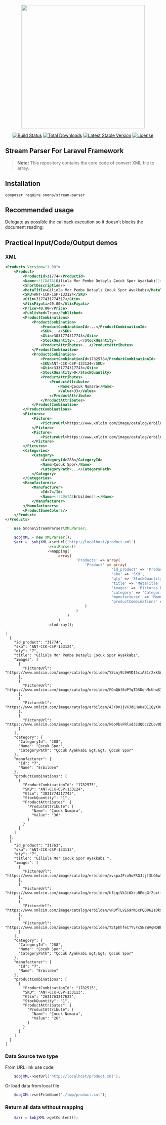 <p align="center"><a href="https://laravel.com" target="_blank"><img src="https://res.cloudinary.com/dtfbvvkyp/image/upload/v1566331377/laravel-logolockup-cmyk-red.svg" width="400"></a></p>

<p align="center">
<a href="https://travis-ci.org/laravel/framework"><img src="https://travis-ci.org/laravel/framework.svg" alt="Build Status"></a>
<a href="https://packagist.org/packages/laravel/framework"><img src="https://poser.pugx.org/laravel/framework/d/total.svg" alt="Total Downloads"></a>
<a href="https://packagist.org/packages/laravel/framework"><img src="https://poser.pugx.org/laravel/framework/v/stable.svg" alt="Latest Stable Version"></a>
<a href="https://packagist.org/packages/laravel/framework"><img src="https://poser.pugx.org/laravel/framework/license.svg" alt="License"></a>
</p>

## Stream Parser For Laravel Framework

> **Note:** This repository contains the core code of convert XML file to array.


## Installation
```
composer require snono/stream-parser
```

## Recommended usage
Delegate as possible the callback execution so it doesn't blocks the document reading: 
## Practical Input/Code/Output demos

### XML
```xml
<Products Version="1.00">
    <Product>
        <ProductId>31774</ProductId>
        <Name><![CDATA[Giliola Mor Pembe Detaylı Çocuk Spor Ayakkabı]]></Name>
        <ShortDescription/>
        <MetaTitle>Giliola Mor Pembe Detaylı Çocuk Spor Ayakkabı</MetaTitle>
        <SKU>ANT-CCK-CSP-133124</SKU>
        <Gtin>3177431774317</Gtin>
        <AlisFiyati>40.00</AlisFiyati>
        <Price>40.00</Price>
        <Published>True</Published>
        <ProductCombinations>
            <ProductCombination>
                <ProductCombinationId>...</ProductCombinationId>
                <SKU>...</SKU>
                <Gtin>3031774317743</Gtin>
                <StockQuantity>...</StockQuantity>
                <ProductAttributes>...</ProductAttributes>
            </ProductCombination>
            <ProductCombination>
                <ProductCombinationId>1782578</ProductCombinationId>
                <SKU>ANT-CCK-CSP-133124</SKU>
                <Gtin>3331774317743</Gtin>
                <StockQuantity>0</StockQuantity>
                <ProductAttributes>
                    <ProductAttribute>
                        <Name>Çocuk Numara</Name>
                        <Value>33</Value>
                    </ProductAttribute>
                </ProductAttributes>
            </ProductCombination>
        </ProductCombinations>
        <Pictures>
            <Picture>
                <PictureUrl>https://www.xmlcim.com/image/catalog/erbilden/Y5Lnj9L9HVD15ciAS1r2xkSAospZcG3Qmk1fY.jpg</PictureUrl>
            </Picture>
            <Picture>
                <PictureUrl>https://www.xmlcim.com/image/catalog/erbilden/FOnQWf6dPYqTDSDqhMcUhwSIIHoI57oolYj1V.jpg</PictureUrl>
            </Picture>
        </Pictures>
        <Categories>
            <Category>
                <CategoryId>288</CategoryId>
                <Name>Çocuk Spor</Name>
                <CategoryPath>...</CategoryPath>
            </Category>
        </Categories>
        <Manufacturers>
            <Manufacturer>
                <Id>7</Id>
                <Name><![CDATA[Erbilden]]></Name>
            </Manufacturer>
        </Manufacturers>
        <ProductSameColors/>
    </Product>
</Products>
```

```php
    use Snono\StreamParser\XMLParser;

    $objXML = new XMLParser();
    $arr =  $objXML->setUrl('http://localhost/product.xml')
                   ->xmlParser()
                   ->mapping(
                        array(
                                'Products' => array(
                                    'Product' => array(
                                                'id_product' => 'ProductId',
                                                'sku' => 'SKU',
                                                'qty' => 'StockQuantity',
                                                'title' => 'MetaTitle',
                                                'images' => 'Pictures.Picture.PictureUrl',
                                                'category' => 'Categories.Category.CategoryId:Name:CategoryPath',
                                                'manufacturer' => 'Manufacturers.Manufacturer',
                                                'productCombinations' => 'ProductCombinations.ProductCombination.StockQuantity:SKU:ProductCombinationId:ProductAttributes',
                                    )
                                )
                            )
                        )
                   ->toArray();
```
```
[
  {
    "id_product": "31774",
    "sku": "ANT-CCK-CSP-133124",
    "qty": "7",
    "title": "Giliola Mor Pembe Detaylı Çocuk Spor Ayakkabı",
    "images": [
      {
        "PictureUrl": "https://www.xmlcim.com/image/catalog/erbilden/Y5Lnj9L9HVD15ciAS1r2xkSAospZcG3Qmk1fY.jpg"
      },
      {
        "PictureUrl": "https://www.xmlcim.com/image/catalog/erbilden/FOnQWf6dPYqTDSDqhMcUhwSIIHoI57oolYj1V.jpg"
      },
      {
        "PictureUrl": "https://www.xmlcim.com/image/catalog/erbilden/4JYDn1jVXJdLHaUaQ11QyX0rQjLOHk4seRfF3.jpg"
      },
      {
        "PictureUrl": "https://www.xmlcim.com/image/catalog/erbilden/k6oVbvFRlxd3SdQCCcZLovODTi4V5xkZutrzj.jpg"
      }
    ],
    "category": {
      "CategoryId": "288",
      "Name": "Çocuk Spor",
      "CategoryPath": "Çocuk Ayakkabı &gt;&gt; Çocuk Spor"
    },
    "manufacturer": {
      "Id": "7",
      "Name": "Erbilden"
    },
    "productCombinations": [
      {
        "ProductCombinationId": "1782575",
        "SKU": "ANT-CCK-CSP-133124",
        "Gtin": "3031774317743",
        "StockQuantity": "1",
        "ProductAttributes": {
          "ProductAttribute": {
            "Name": "Çocuk Numara",
            "Value": "30"
          }
        }
      }
    ]
  },
  {
    "id_product": "31763",
    "sku": "ANT-CCK-CSP-133113",
    "qty": "7",
    "title": "Giliola Mor Çocuk Spor Ayakkabı ",
    "images": [
      {
        "PictureUrl": "https://www.xmlcim.com/image/catalog/erbilden/xvspaJFco5uFRGJtjf3LG6wtVCWtQVYsENuBy.jpg"
      },
      {
        "PictureUrl": "https://www.xmlcim.com/image/catalog/erbilden/UfLqiVkJi6XzuBEdgGfZuxtfuHcLSJhlsgN3U.jpg"
      },
      {
        "PictureUrl": "https://www.xmlcim.com/image/catalog/erbilden/vR0fTLvE69rmScPQQ062z0kxp8oQzNMyHVUtG.jpg"
      },
      {
        "PictureUrl": "https://www.xmlcim.com/image/catalog/erbilden/T5tphhfeCTYvFc5NzWVqHDB8XVRXJkWOYTOIw.jpg"
      }
    ],
    "category": {
      "CategoryId": "288",
      "Name": "Çocuk Spor",
      "CategoryPath": "Çocuk Ayakkabı &gt;&gt; Çocuk Spor"
    },
    "manufacturer": {
      "Id": "7",
      "Name": "Erbilden"
    },
    "productCombinations": [
      {
        "ProductCombinationId": "1782515",
        "SKU": "ANT-CCK-CSP-133113",
        "Gtin": "2631763317633",
        "StockQuantity": "1",
        "ProductAttributes": {
          "ProductAttribute": {
            "Name": "Çocuk Numara",
            "Value": "26"
          }
        }
      }
    ]
  }
]
```

### Data Source two type
From URL link use code 
```php
    $objXML->setUrl('http://localhost/product.xml');
```

Or load data from local file 
```php
    $objXML->setFileName('./tmp/product.xml');
```

### Return all data without mapping 
```php
    $arr = $objXML->getContent();
```
